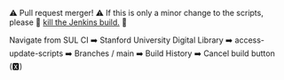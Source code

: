 ⚠️ Pull request merger! ⚠️
If this is only a minor change to the scripts, please 🔪 [kill the Jenkins build.](https://sul-ci-prod.stanford.edu/job/SUL-DLSS/job/access-update-scripts/job/main/) 🔪

Navigate from SUL CI ➡️ Stanford University Digital Library ➡️ access-update-scripts ➡️ Branches / main ➡️ Build History ➡️ Cancel build button (🆇)
